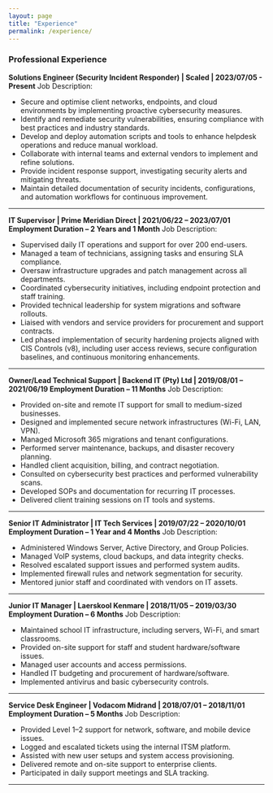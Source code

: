 ```yaml
---
layout: page
title: "Experience"
permalink: /experience/
---
```


### Professional Experience
**Solutions Engineer (Security Incident Responder) | Scaled | 2023/07/05 - Present**
Job Description:

- Secure and optimise client networks, endpoints, and cloud environments by implementing proactive cybersecurity measures.
- Identify and remediate security vulnerabilities, ensuring compliance with best practices and industry standards.
- Develop and deploy automation scripts and tools to enhance helpdesk operations and reduce manual workload.
- Collaborate with internal teams and external vendors to implement and refine solutions.
- Provide incident response support, investigating security alerts and mitigating threats.
- Maintain detailed documentation of security incidents, configurations, and automation workflows for continuous improvement.

---

**IT Supervisor | Prime Meridian Direct | 2021/06/22 – 2023/07/01
Employment Duration – 2 Years and 1 Month**
Job Description:

- Supervised daily IT operations and support for over 200 end-users.
- Managed a team of technicians, assigning tasks and ensuring SLA compliance.
- Oversaw infrastructure upgrades and patch management across all departments.
- Coordinated cybersecurity initiatives, including endpoint protection and staff training.
- Provided technical leadership for system migrations and software rollouts.
- Liaised with vendors and service providers for procurement and support contracts.
- Led phased implementation of security hardening projects aligned with CIS Controls (v8), including user access reviews, secure configuration baselines, and continuous monitoring enhancements.

---

**Owner/Lead Technical Support | Backend IT (Pty) Ltd | 2019/08/01 – 2021/06/19
Employment Duration – 11 Months**
Job Description:

- Provided on-site and remote IT support for small to medium-sized businesses.
- Designed and implemented secure network infrastructures (Wi-Fi, LAN, VPN).
- Managed Microsoft 365 migrations and tenant configurations.
- Performed server maintenance, backups, and disaster recovery planning.
- Handled client acquisition, billing, and contract negotiation.
- Consulted on cybersecurity best practices and performed vulnerability scans.
- Developed SOPs and documentation for recurring IT processes.
- Delivered client training sessions on IT tools and systems.

---

**Senior IT Administrator | IT Tech Services | 2019/07/22 – 2020/10/01
Employment Duration – 1 Year and 4 Months**
Job Description:

- Administered Windows Server, Active Directory, and Group Policies.
- Managed VoIP systems, cloud backups, and data integrity checks.
- Resolved escalated support issues and performed system audits.
- Implemented firewall rules and network segmentation for security.
- Mentored junior staff and coordinated with vendors on IT assets.

---

**Junior IT Manager | Laerskool Kenmare | 2018/11/05 – 2019/03/30
Employment Duration – 6 Months**
Job Description:

- Maintained school IT infrastructure, including servers, Wi-Fi, and smart classrooms.
- Provided on-site support for staff and student hardware/software issues.
- Managed user accounts and access permissions.
- Handled IT budgeting and procurement of hardware/software.
- Implemented antivirus and basic cybersecurity controls.

---

**Service Desk Engineer | Vodacom Midrand | 2018/07/01 – 2018/11/01
Employment Duration – 5 Months**
Job Description:

- Provided Level 1–2 support for network, software, and mobile device issues.
- Logged and escalated tickets using the internal ITSM platform.
- Assisted with new user setups and system access provisioning.
- Delivered remote and on-site support to enterprise clients.
- Participated in daily support meetings and SLA tracking.

---
